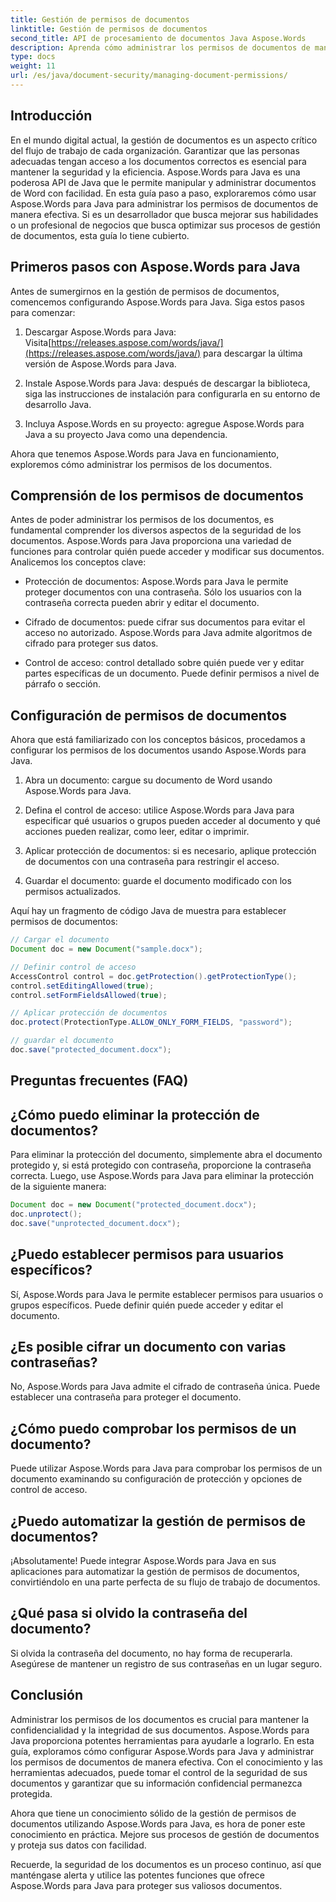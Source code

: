 ```yaml
---
title: Gestión de permisos de documentos
linktitle: Gestión de permisos de documentos
second_title: API de procesamiento de documentos Java Aspose.Words
description: Aprenda cómo administrar los permisos de documentos de manera efectiva usando Aspose.Words para Java. Esta guía completa proporciona instrucciones paso a paso y ejemplos de código fuente.
type: docs
weight: 11
url: /es/java/document-security/managing-document-permissions/
---
```


## Introducción

En el mundo digital actual, la gestión de documentos es un aspecto crítico del flujo de trabajo de cada organización. Garantizar que las personas adecuadas tengan acceso a los documentos correctos es esencial para mantener la seguridad y la eficiencia. Aspose.Words para Java es una poderosa API de Java que le permite manipular y administrar documentos de Word con facilidad. En esta guía paso a paso, exploraremos cómo usar Aspose.Words para Java para administrar los permisos de documentos de manera efectiva. Si es un desarrollador que busca mejorar sus habilidades o un profesional de negocios que busca optimizar sus procesos de gestión de documentos, esta guía lo tiene cubierto.

## Primeros pasos con Aspose.Words para Java

Antes de sumergirnos en la gestión de permisos de documentos, comencemos configurando Aspose.Words para Java. Siga estos pasos para comenzar:

1.  Descargar Aspose.Words para Java: Visita[https://releases.aspose.com/words/java/](https://releases.aspose.com/words/java/) para descargar la última versión de Aspose.Words para Java.

2. Instale Aspose.Words para Java: después de descargar la biblioteca, siga las instrucciones de instalación para configurarla en su entorno de desarrollo Java.

3. Incluya Aspose.Words en su proyecto: agregue Aspose.Words para Java a su proyecto Java como una dependencia.

Ahora que tenemos Aspose.Words para Java en funcionamiento, exploremos cómo administrar los permisos de los documentos.

## Comprensión de los permisos de documentos

Antes de poder administrar los permisos de los documentos, es fundamental comprender los diversos aspectos de la seguridad de los documentos. Aspose.Words para Java proporciona una variedad de funciones para controlar quién puede acceder y modificar sus documentos. Analicemos los conceptos clave:

- Protección de documentos: Aspose.Words para Java le permite proteger documentos con una contraseña. Sólo los usuarios con la contraseña correcta pueden abrir y editar el documento.

- Cifrado de documentos: puede cifrar sus documentos para evitar el acceso no autorizado. Aspose.Words para Java admite algoritmos de cifrado para proteger sus datos.

- Control de acceso: control detallado sobre quién puede ver y editar partes específicas de un documento. Puede definir permisos a nivel de párrafo o sección.

## Configuración de permisos de documentos

Ahora que está familiarizado con los conceptos básicos, procedamos a configurar los permisos de los documentos usando Aspose.Words para Java.

1. Abra un documento: cargue su documento de Word usando Aspose.Words para Java.

2. Defina el control de acceso: utilice Aspose.Words para Java para especificar qué usuarios o grupos pueden acceder al documento y qué acciones pueden realizar, como leer, editar o imprimir.

3. Aplicar protección de documentos: si es necesario, aplique protección de documentos con una contraseña para restringir el acceso.

4. Guardar el documento: guarde el documento modificado con los permisos actualizados.

Aquí hay un fragmento de código Java de muestra para establecer permisos de documentos:

```java
// Cargar el documento
Document doc = new Document("sample.docx");

// Definir control de acceso
AccessControl control = doc.getProtection().getProtectionType();
control.setEditingAllowed(true);
control.setFormFieldsAllowed(true);

// Aplicar protección de documentos
doc.protect(ProtectionType.ALLOW_ONLY_FORM_FIELDS, "password");

// guardar el documento
doc.save("protected_document.docx");
```

## Preguntas frecuentes (FAQ)

## ¿Cómo puedo eliminar la protección de documentos?

Para eliminar la protección del documento, simplemente abra el documento protegido y, si está protegido con contraseña, proporcione la contraseña correcta. Luego, use Aspose.Words para Java para eliminar la protección de la siguiente manera:

```java
Document doc = new Document("protected_document.docx");
doc.unprotect();
doc.save("unprotected_document.docx");
```

## ¿Puedo establecer permisos para usuarios específicos?

Sí, Aspose.Words para Java le permite establecer permisos para usuarios o grupos específicos. Puede definir quién puede acceder y editar el documento.

## ¿Es posible cifrar un documento con varias contraseñas?

No, Aspose.Words para Java admite el cifrado de contraseña única. Puede establecer una contraseña para proteger el documento.

## ¿Cómo puedo comprobar los permisos de un documento?

Puede utilizar Aspose.Words para Java para comprobar los permisos de un documento examinando su configuración de protección y opciones de control de acceso.

## ¿Puedo automatizar la gestión de permisos de documentos?

¡Absolutamente! Puede integrar Aspose.Words para Java en sus aplicaciones para automatizar la gestión de permisos de documentos, convirtiéndolo en una parte perfecta de su flujo de trabajo de documentos.

## ¿Qué pasa si olvido la contraseña del documento?

Si olvida la contraseña del documento, no hay forma de recuperarla. Asegúrese de mantener un registro de sus contraseñas en un lugar seguro.

## Conclusión

Administrar los permisos de los documentos es crucial para mantener la confidencialidad y la integridad de sus documentos. Aspose.Words para Java proporciona potentes herramientas para ayudarle a lograrlo. En esta guía, exploramos cómo configurar Aspose.Words para Java y administrar los permisos de documentos de manera efectiva. Con el conocimiento y las herramientas adecuados, puede tomar el control de la seguridad de sus documentos y garantizar que su información confidencial permanezca protegida.

Ahora que tiene un conocimiento sólido de la gestión de permisos de documentos utilizando Aspose.Words para Java, es hora de poner este conocimiento en práctica. Mejore sus procesos de gestión de documentos y proteja sus datos con facilidad.

Recuerde, la seguridad de los documentos es un proceso continuo, así que manténgase alerta y utilice las potentes funciones que ofrece Aspose.Words para Java para proteger sus valiosos documentos.
